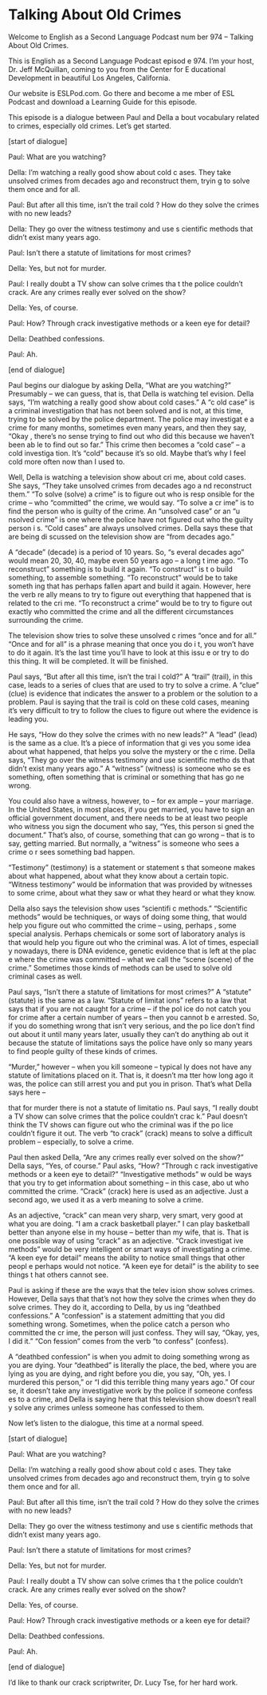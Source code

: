 # Talking About Old Crimes

Welcome to English as a Second Language Podcast num ber 974 – Talking About Old Crimes.

This is English as a Second Language Podcast episod e 974. I’m your host, Dr. Jeff McQuillan, coming to you from the Center for E ducational Development in beautiful Los Angeles, California.

Our website is ESLPod.com. Go there and become a me mber of ESL Podcast and download a Learning Guide for this episode.

This episode is a dialogue between Paul and Della a bout vocabulary related to crimes, especially old crimes. Let’s get started.

[start of dialogue]

Paul: What are you watching?

Della: I’m watching a really good show about cold c ases. They take unsolved crimes from decades ago and reconstruct them, tryin g to solve them once and for all.

Paul: But after all this time, isn’t the trail cold ? How do they solve the crimes with no new leads?

Della: They go over the witness testimony and use s cientific methods that didn’t exist many years ago.

Paul: Isn’t there a statute of limitations for most  crimes?

Della: Yes, but not for murder.

Paul: I really doubt a TV show can solve crimes tha t the police couldn’t crack. Are any crimes really ever solved on the show?

Della: Yes, of course.

Paul: How? Through crack investigative methods or a  keen eye for detail?

Della: Deathbed confessions.

Paul: Ah.

[end of dialogue]

Paul begins our dialogue by asking Della, “What are  you watching?” Presumably – we can guess, that is, that Della is watching tel evision. Della says, “I’m watching a really good show about cold cases.” A “c old case” is a criminal investigation that has not been solved and is not, at this time, trying to be solved by the police department. The police may investigat e a crime for many months, sometimes even many years, and then they say, “Okay , there’s no sense trying to find out who did this because we haven’t been ab le to find out so far.” This crime then becomes a “cold case” – a cold investiga tion. It’s “cold” because it’s so old. Maybe that’s why I feel cold more often now  than I used to.

Well, Della is watching a television show about cri me, about cold cases. She says, “They take unsolved crimes from decades ago a nd reconstruct them.” “To solve (solve) a crime” is to figure out who is resp onsible for the crime – who “committed” the crime, we would say. “To solve a cr ime” is to find the person who is guilty of the crime. An “unsolved case” or an “u nsolved crime” is one where the police have not figured out who the guilty person i s. “Cold cases” are always unsolved crimes. Della says these that are being di scussed on the television show are “from decades ago.”

A “decade” (decade) is a period of 10 years. So, “s everal decades ago” would mean 20, 30, 40, maybe even 50 years ago – a long t ime ago. “To reconstruct” something is to build it again. “To construct” is t o build something, to assemble something. “To reconstruct” would be to take someth ing that has perhaps fallen apart and build it again. However, here the verb re ally means to try to figure out everything that happened that is related to the cri me. “To reconstruct a crime” would be to try to figure out exactly who committed  the crime and all the different circumstances surrounding the crime.

The television show tries to solve these unsolved c rimes “once and for all.” “Once and for all” is a phrase meaning that once you do i t, you won’t have to do it again. It’s the last time you’ll have to look at this issu e or try to do this thing. It will be completed. It will be finished.

Paul says, “But after all this time, isn’t the trai l cold?” A “trail” (trail), in this case, leads to a series of clues that are used to try to solve a crime. A “clue” (clue) is evidence that indicates the answer to a problem or the solution to a problem. Paul is saying that the trail is cold on these cold  cases, meaning it’s very difficult to try to follow the clues to figure out where the evidence is leading you.

 He says, “How do they solve the crimes with no new leads?” A “lead” (lead) is the same as a clue. It’s a piece of information that gi ves you some idea about what happened, that helps you solve the mystery or the c rime. Della says, “They go over the witness testimony and use scientific metho ds that didn’t exist many years ago.” A “witness” (witness) is someone who se es something, often something that is criminal or something that has go ne wrong.

You could also have a witness, however, to – for ex ample – your marriage. In the United States, in most places, if you get married, you have to sign an official government document, and there needs to be at least  two people who witness you sign the document who say, “Yes, this person si gned the document.” That’s also, of course, something that can go wrong – that  is to say, getting married. But normally, a “witness” is someone who sees a crime o r sees something bad happen.

“Testimony” (testimony) is a statement or statement s that someone makes about what happened, about what they know about a certain  topic. “Witness testimony” would be information that was provided by witnesses  to some crime, about what they saw or what they heard or what they know.

Della also says the television show uses “scientifi c methods.” “Scientific methods” would be techniques, or ways of doing some thing, that would help you figure out who committed the crime – using, perhaps , some special analysis. Perhaps chemicals or some sort of laboratory analys is that would help you figure out who the criminal was. A lot of times, especiall y nowadays, there is DNA evidence, genetic evidence that is left at the plac e where the crime was committed – what we call the “scene (scene) of the crime.” Sometimes those kinds of methods can be used to solve old criminal cases as well.

Paul says, “Isn’t there a statute of limitations for most crimes?” A “statute” (statute) is the same as a law. “Statute of limitat ions” refers to a law that says that if you are not caught for a crime – if the pol ice do not catch you for crime after a certain number of years – then you cannot b e arrested. So, if you do something wrong that isn’t very serious, and the po lice don’t find out about it until many years later, usually they can’t do anything ab out it because the statute of limitations says the police have only so many years  to find people guilty of these kinds of crimes.

“Murder,” however – when you kill someone – typical ly does not have any statute of limitations placed on it. That is, it doesn’t ma tter how long ago it was, the police can still arrest you and put you in prison. That’s what Della says here –

that for murder there is not a statute of limitatio ns. Paul says, “I really doubt a TV show can solve crimes that the police couldn’t crac k.” Paul doesn’t think the TV shows can figure out who the criminal was if the po lice couldn’t figure it out. The verb “to crack” (crack) means to solve a difficult problem – especially, to solve a crime.

Paul then asked Della, “Are any crimes really ever solved on the show?” Della says, “Yes, of course.” Paul asks, “How? “Through c rack investigative methods or a keen eye to detail?” “Investigative methods” w ould be ways that you try to get information about something – in this case, abo ut who committed the crime. “Crack” (crack) here is used as an adjective. Just a second ago, we used it as a verb meaning to solve a crime.

As an adjective, “crack” can mean very sharp, very smart, very good at what you are doing. “I am a crack basketball player.” I can play basketball better than anyone else in my house – better than my wife, that  is. That is one possible way of using “crack” as an adjective. “Crack investigat ive methods” would be very intelligent or smart ways of investigating a crime.  “A keen eye for detail” means the ability to notice small things that other peopl e perhaps would not notice. “A keen eye for detail” is the ability to see things t hat others cannot see.

Paul is asking if these are the ways that the telev ision show solves crimes. However, Della says that that’s not how they solve the crimes when they do solve crimes. They do it, according to Della, by us ing “deathbed confessions.” A “confession” is a statement admitting that you did something wrong. Sometimes, when the police catch a person who committed the cr ime, the person will just confess. They will say, “Okay, yes, I did it.” “Con fession” comes from the verb “to confess” (confess).

A “deathbed confession” is when you admit to doing something wrong as you are dying. Your “deathbed” is literally the place, the bed, where you are lying as you are dying, and right before you die, you say, “Oh, yes. I murdered this person,” or “I did this terrible thing many years ago.” Of cour se, it doesn’t take any investigative work by the police if someone confess es to a crime, and Della is saying here that this television show doesn’t reall y solve any crimes unless someone has confessed to them.

Now let’s listen to the dialogue, this time at a normal speed.

[start of dialogue]

Paul: What are you watching?

 Della: I’m watching a really good show about cold c ases. They take unsolved crimes from decades ago and reconstruct them, tryin g to solve them once and for all.

Paul: But after all this time, isn’t the trail cold ? How do they solve the crimes with no new leads?

Della: They go over the witness testimony and use s cientific methods that didn’t exist many years ago.

Paul: Isn’t there a statute of limitations for most  crimes?

Della: Yes, but not for murder.

Paul: I really doubt a TV show can solve crimes tha t the police couldn’t crack. Are any crimes really ever solved on the show?

Della: Yes, of course.

Paul: How? Through crack investigative methods or a  keen eye for detail?

Della: Deathbed confessions.

Paul: Ah.

[end of dialogue]

I’d like to thank our crack scriptwriter, Dr. Lucy Tse, for her hard work.



